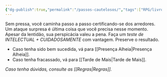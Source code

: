 ```yaml
---
{"dg-publish":true,"permalink":"/passos-cautelosos/","tags":["RPG/livro-jogo/Draegeni/story-points"],"created":"2024-12-23T23:01:47.302-05:00","updated":"2024-12-26T19:58:01.152-05:00"}
---
```



Sem pressa, você caminha passo a passo certificando-se dos arredores. Um ataque surpresa é última coisa que você precisa nesse momento. Apesar da lentidão, sua perspicácia valeu a pena. Faça um *teste de INTELECTUAL + CUIDADOSAMENTE* com vantagem. Preserve o resultado.

- Caso tenha sido bem sucedida, vá para [[Presença Alheia\|Presença Alheia]].
- Caso tenha fracassado, vá para [[Tarde de Mais\|Tarde de Mais]].

*Caso tenha dúvidas, consulte as [[Regras\|Regras]].*
